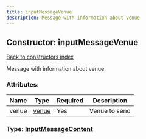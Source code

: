 ```yaml
---
title: inputMessageVenue
description: Message with information about venue
---
```

## Constructor: inputMessageVenue  
[Back to constructors index](index.md)



Message with information about venue

### Attributes:

| Name     |    Type       | Required | Description |
|----------|---------------|----------|-------------|
|venue|[venue](../types/venue.md) | Yes|Venue to send|



### Type: [InputMessageContent](../types/InputMessageContent.md)


